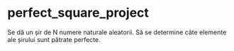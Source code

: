 # perfect_square_project
Se dă un șir de N numere naturale aleatorii. Să se determine câte elemente ale șirului sunt pătrate perfecte.
